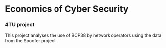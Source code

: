 # Economics of Cyber Security

### 4TU project

This project analyses the use of BCP38 by network operators using the data from the Spoofer project.
